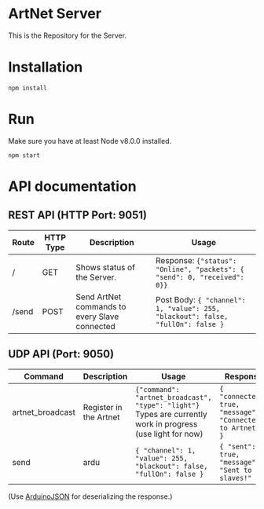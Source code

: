 # ArtNet Server
This is the Repository for the Server.

# Installation
```
npm install
```

# Run
Make sure you have at least Node v8.0.0 installed.
```
npm start
```

# API documentation
## REST API (HTTP Port: 9051)
| Route | HTTP Type | Description                                   | Usage                                                                                 |
|-------|-----------|-----------------------------------------------|---------------------------------------------------------------------------------------|
| /     | GET       | Shows status of the Server.                   | Response: ``` {"status": "Online", "packets": { "send": 0, "received": 0}} ```        |
| /send | POST      | Send ArtNet commands to every Slave connected | Post Body: ``` { "channel": 1, "value": 255, "blackout": false, "fullOn": false } ``` |

## UDP API (Port: 9050)
| Command          | Description            | Usage                                                                                                             | Response                                                         |
|------------------|------------------------|-------------------------------------------------------------------------------------------------------------------|------------------------------------------------------------------|
| artnet_broadcast | Register in the Artnet | ``` {"command": "artnet_broadcast", "type": "light"} ```  Types are currently work in progress (use light for now) | ``` { "connected": true, "message": "Connected to Artnet!" } ``` |
| send             | ardu                   | ``` { "channel": 1, "value": 255, "blackout": false, "fullOn": false } ```                                        | ``` { "sent": true, "message": "Sent to all slaves!" } ```       |

(Use [ArduinoJSON](https://arduinojson.org/) for deserializing the response.)